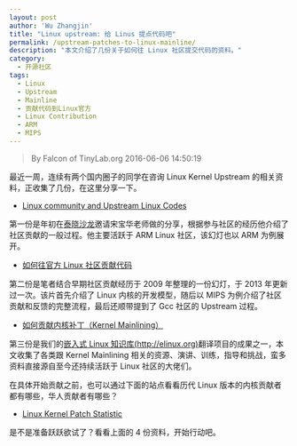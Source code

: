 ```yaml
---
layout: post
author: 'Wu Zhangjin'
title: "Linux upstream: 给 Linus 提点代码吧"
permalink: /upstream-patches-to-linux-mainline/
description: "本文介绍了几份关于如何往 Linux 社区提交代码的资料。"
category:
  - 开源社区
tags:
  - Linux
  - Upstream
  - Mainline
  - 贡献代码到Linux官方
  - Linux Contribution
  - ARM
  - MIPS
---
```


> By Falcon of TinyLab.org
> 2016-06-06 14:50:19

最近一周，连续有两个国内圈子的同学在咨询 Linux Kernel Upstream 的相关资料，正收集了几份，在这里分享一下。

* [Linux community and Upstream Linux Codes][1]

第一份是年初在[泰晓沙龙][2]邀请宋宝华老师做的分享，根据参与社区的经历他介绍了社区贡献的一般过程。他主要活跃于 ARM Linux 社区，该幻灯也以 ARM 为例展开。

* [如何往官方 Linux 社区贡献代码][3] 

第二份是笔者结合早期社区贡献经历于 2009 年整理的一份幻灯，于 2013 年更新过一次。该片首先介绍了 Linux 内核的开发模型，随后以 MIPS 为例介绍了社区贡献和反馈的完整流程，最后还顺带提到了 Gcc 社区的 Upstream 过程。

* [如何贡献内核补丁（Kernel Mainlining）][4] 

第三份是我们的[嵌入式 Linux 知识库(http://elinux.org)][5]翻译项目的成果之一，本文收集了各类跟 Kernel Mainlining 相关的资源、演讲、训练，指导和挑战，蛮多资料直接源自至今还持续活跃于 Linux 社区的大佬们。

在具体开始贡献之前，也可以通过下面的站点看看历代 Linux 版本的内核贡献者都有哪些，华人贡献者有哪些？

* [Linux Kernel Patch Statistic][6]

是不是准备跃跃欲试了？看看上面的 4 份资料，开始行动吧。

[1]: http://tinylab.org/wp-content/uploads/2016/01/linux-community-and-upstream-linux-codes.pdf
[2]: http://tinylab.org/the-4th-tiny-salon-forcenotice/
[3]: http://tinylab.org/contribute-source-code-to-linux-mainline/
[4]: http://tinylab.org/embedded-linux-kernel-mailining/
[5]: http://tinylab.org/elinux/
[6]: http://www.remword.com/kps_result/ 
